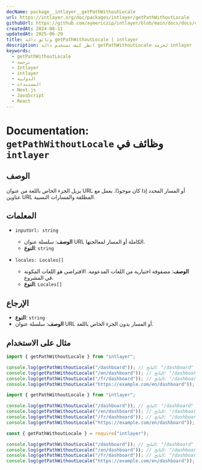 ```yaml
---
docName: package__intlayer__getPathWithoutLocale
url: https://intlayer.org/doc/packages/intlayer/getPathWithoutLocale
githubUrl: https://github.com/aymericzip/intlayer/blob/main/docs/docs/en/packages/intlayer/getPathWithoutLocale.md
createdAt: 2024-08-11
updatedAt: 2025-06-29
title: وثائق دالة getPathWithoutLocale | intlayer
description: انظر كيف تستخدم دالة getPathWithoutLocale لحزمة intlayer
keywords:
  - getPathWithoutLocale
  - ترجمة
  - Intlayer
  - intlayer
  - الدولية
  - المستندات
  - Next.js
  - JavaScript
  - React
---
```


# Documentation: `getPathWithoutLocale` وظائف في `intlayer`

## الوصف

يزيل الجزء الخاص باللغة من عنوان URL أو المسار المحدد إذا كان موجودًا. يعمل مع عناوين URL المطلقة والمسارات النسبية.

## المعلمات

- `inputUrl: string`

  - **الوصف**: سلسلة عنوان URL الكاملة أو المسار لمعالجتها.
  - **النوع**: `string`

- `locales: Locales[]`
  - **الوصف**: مصفوفة اختيارية من اللغات المدعومة. الافتراضي هو اللغات المكونة في المشروع.
  - **النوع**: `Locales[]`

## الإرجاع

- **النوع**: `string`
- **الوصف**: سلسلة عنوان URL أو المسار بدون الجزء الخاص باللغة.

## مثال على الاستخدام

```typescript codeFormat="typescript"
import { getPathWithoutLocale } from "intlayer";

console.log(getPathWithoutLocale("/dashboard")); // الناتج: "/dashboard"
console.log(getPathWithoutLocale("/en/dashboard")); // الناتج: "/dashboard"
console.log(getPathWithoutLocale("/fr/dashboard")); // الناتج: "/dashboard"
console.log(getPathWithoutLocale("https://example.com/en/dashboard")); // الناتج: "https://example.com/dashboard"
```

```javascript codeFormat="esm"
import { getPathWithoutLocale } from "intlayer";

console.log(getPathWithoutLocale("/dashboard")); // الناتج: "/dashboard"
console.log(getPathWithoutLocale("/en/dashboard")); // الناتج: "/dashboard"
console.log(getPathWithoutLocale("/fr/dashboard")); // الناتج: "/dashboard"
console.log(getPathWithoutLocale("https://example.com/en/dashboard")); // الناتج: "https://example.com/dashboard"
```

```javascript codeFormat="commonjs"
const { getPathWithoutLocale } = require("intlayer");

console.log(getPathWithoutLocale("/dashboard")); // الناتج: "/dashboard"
console.log(getPathWithoutLocale("/en/dashboard")); // الناتج: "/dashboard"
console.log(getPathWithoutLocale("/fr/dashboard")); // الناتج: "/dashboard"
console.log(getPathWithoutLocale("https://example.com/en/dashboard")); // الناتج: "https://example.com/dashboard"
```
